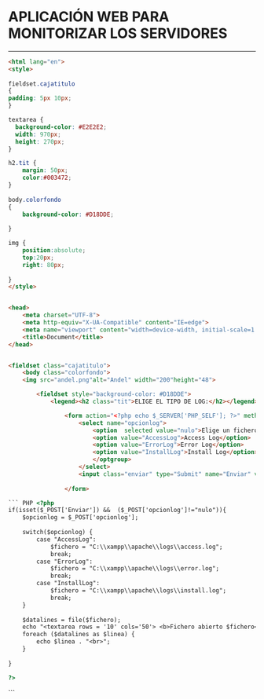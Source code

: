 # APLICACIÓN WEB PARA MONITORIZAR LOS SERVIDORES

------------------------------------------------

``` HTML <!DOCTYPE html>
<html lang="en">
<style>
	
fieldset.cajatitulo 
{
padding: 5px 10px;
}

textarea {
  background-color: #E2E2E2;
  width: 970px;
  height: 270px;
}

h2.tit {
	margin: 50px;
	color:#003472;
}
	
body.colorfondo 
{
	background-color: #D18DDE;
	
}

img {
	position:absolute;
	top:20px; 
	right: 80px;
	
}
</style>


<head>
    <meta charset="UTF-8">
    <meta http-equiv="X-UA-Compatible" content="IE=edge">
    <meta name="viewport" content="width=device-width, initial-scale=1.0">
    <title>Document</title>
</head>


<fieldset class="cajatitulo">
	<body class="colorfondo">
	<img src="andel.png"alt="Andel" width="200"height="48">

		<fieldset style="background-color: #D18DDE">
			<legend><h2 class="tit">ELIGE EL TIPO DE LOG:</h2></legend>

				<form action="<?php echo $_SERVER['PHP_SELF']; ?>" method="POST" class="opciones">
    				<select name="opcionlog">
						<option  selected value="nulo">Elige un fichero</option>
						<option value="AccessLog">Access Log</option>
						<option value="ErrorLog">Error Log</option>
						<option value="InstallLog">Install Log</option>
						</optgroup>
    				</select>
					<input class="enviar" type="Submit" name="Enviar" value="Enviar consulta"></br>
	
				</form>

``` PHP <?php
if(isset($_POST['Enviar']) &&  ($_POST['opcionlog']!="nulo")){
	$opcionlog = $_POST['opcionlog'];
	
	switch($opcionlog) {
		case "AccessLog":
			$fichero = "C:\\xampp\\apache\\logs\\access.log";
			break;
		case "ErrorLog":
			$fichero = "C:\\xampp\\apache\\logs\\error.log";
			break;
		case "InstallLog":
			$fichero = "C:\\xampp\\apache\\logs\\install.log";
			break;
	}
	
	$datalines = file($fichero);
	echo "<textarea rows = '10' cols='50'> <b>Fichero abierto $fichero</br></b>";             
	foreach ($datalines as $linea) {
		echo $linea . "<br>";
	}
	
}

?>
```

</fieldset>
</fieldset>
</body>
</html>
``` 

